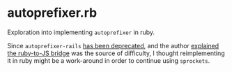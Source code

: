 # autoprefixer.rb

Exploration into implementing `autoprefixer` in ruby.

Since `autoprefixer-rails` [has been deprecated], and the author [explained the
ruby-to-JS bridge] was the source of difficulty, I thought reimplementing it in
ruby might be a work-around in order to continue using `sprockets`.

[has been deprecated]: https://github.com/ai/autoprefixer-rails/wiki/Deprecated
[explained the ruby-to-JS bridge]: https://github.com/ai/autoprefixer-rails/issues/168#issuecomment-667392947
